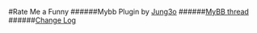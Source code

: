 #Rate Me a Funny
######Mybb Plugin by [Jung3o](https://github.com/jung3o)
######[MyBB thread](http://community.mybb.com/thread-116139.html)
######[Change Log](https://github.com/jung3o/Rate-Me-a-Funny/blob/master/changelog.txt)
